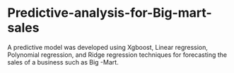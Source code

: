 # Predictive-analysis-for-Big-mart-sales
A predictive model was developed using Xgboost, Linear regression, Polynomial regression, and Ridge regression techniques for forecasting the sales of a business such as Big -Mart.
